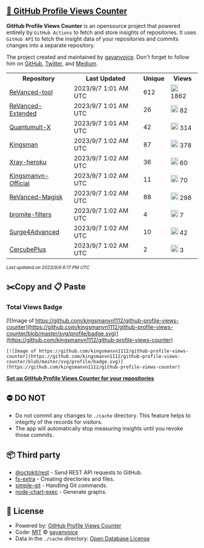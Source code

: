 ## [🚀 GitHub Profile Views Counter](https://github.com/gayanvoice/github-profile-views-counter)
**GitHub Profile Views Counter** is an opensource project that powered entirely by  `GitHub Actions` to fetch and store insights of repositories.
It uses `GitHub API` to fetch the insight data of your repositories and commits changes into a separate repository.

The project created and maintained by [gayanvoice](https://github.com/gayanvoice). Don't forget to follow him on [GitHub](https://github.com/gayanvoice), [Twitter](https://twitter.com/gayanvoice), and [Medium](https://gayanvoice.medium.com/).

<table>
	<tr>
		<th>
			Repository
		</th>
		<th>
			Last Updated
		</th>
		<th>
			Unique
		</th>
		<th>
			Views
		</th>
	</tr>
	<tr>
		<td>
			<a href="https://github.com/kingsmanvn1112/github-profile-views-counter/tree/master/readme/539448332/year.md">
				ReVanced-tool
			</a>
		</td>
		<td>
			2023/9/7 1:01 AM UTC
		</td>
		<td>
			612
		</td>
		<td>
			<img alt="Response time graph" src="https://github.com/kingsmanvn1112/github-profile-views-counter/raw/master/graph/539448332/small/year.png" height="20"> 1862
		</td>
	</tr>
	<tr>
		<td>
			<a href="https://github.com/kingsmanvn1112/github-profile-views-counter/tree/master/readme/566457629/year.md">
				ReVanced-Extended
			</a>
		</td>
		<td>
			2023/9/7 1:01 AM UTC
		</td>
		<td>
			26
		</td>
		<td>
			<img alt="Response time graph" src="https://github.com/kingsmanvn1112/github-profile-views-counter/raw/master/graph/566457629/small/year.png" height="20"> 82
		</td>
	</tr>
	<tr>
		<td>
			<a href="https://github.com/kingsmanvn1112/github-profile-views-counter/tree/master/readme/476203045/year.md">
				Quantumult-X
			</a>
		</td>
		<td>
			2023/9/7 1:01 AM UTC
		</td>
		<td>
			42
		</td>
		<td>
			<img alt="Response time graph" src="https://github.com/kingsmanvn1112/github-profile-views-counter/raw/master/graph/476203045/small/year.png" height="20"> 314
		</td>
	</tr>
	<tr>
		<td>
			<a href="https://github.com/kingsmanvn1112/github-profile-views-counter/tree/master/readme/440376790/year.md">
				Kingsman
			</a>
		</td>
		<td>
			2023/9/7 1:02 AM UTC
		</td>
		<td>
			87
		</td>
		<td>
			<img alt="Response time graph" src="https://github.com/kingsmanvn1112/github-profile-views-counter/raw/master/graph/440376790/small/year.png" height="20"> 378
		</td>
	</tr>
	<tr>
		<td>
			<a href="https://github.com/kingsmanvn1112/github-profile-views-counter/tree/master/readme/468209432/year.md">
				Xray-heroku
			</a>
		</td>
		<td>
			2023/9/7 1:02 AM UTC
		</td>
		<td>
			36
		</td>
		<td>
			<img alt="Response time graph" src="https://github.com/kingsmanvn1112/github-profile-views-counter/raw/master/graph/468209432/small/year.png" height="20"> 60
		</td>
	</tr>
	<tr>
		<td>
			<a href="https://github.com/kingsmanvn1112/github-profile-views-counter/tree/master/readme/544800883/year.md">
				Kingsmanvn-Official
			</a>
		</td>
		<td>
			2023/9/7 1:02 AM UTC
		</td>
		<td>
			11
		</td>
		<td>
			<img alt="Response time graph" src="https://github.com/kingsmanvn1112/github-profile-views-counter/raw/master/graph/544800883/small/year.png" height="20"> 70
		</td>
	</tr>
	<tr>
		<td>
			<a href="https://github.com/kingsmanvn1112/github-profile-views-counter/tree/master/readme/588782327/year.md">
				ReVanced-Magisk
			</a>
		</td>
		<td>
			2023/9/7 1:02 AM UTC
		</td>
		<td>
			88
		</td>
		<td>
			<img alt="Response time graph" src="https://github.com/kingsmanvn1112/github-profile-views-counter/raw/master/graph/588782327/small/year.png" height="20"> 298
		</td>
	</tr>
	<tr>
		<td>
			<a href="https://github.com/kingsmanvn1112/github-profile-views-counter/tree/master/readme/591634128/year.md">
				bromite-filters
			</a>
		</td>
		<td>
			2023/9/7 1:02 AM UTC
		</td>
		<td>
			4
		</td>
		<td>
			<img alt="Response time graph" src="https://github.com/kingsmanvn1112/github-profile-views-counter/raw/master/graph/591634128/small/year.png" height="20"> 7
		</td>
	</tr>
	<tr>
		<td>
			<a href="https://github.com/kingsmanvn1112/github-profile-views-counter/tree/master/readme/582441774/year.md">
				Surge4Advanced
			</a>
		</td>
		<td>
			2023/9/7 1:02 AM UTC
		</td>
		<td>
			10
		</td>
		<td>
			<img alt="Response time graph" src="https://github.com/kingsmanvn1112/github-profile-views-counter/raw/master/graph/582441774/small/year.png" height="20"> 42
		</td>
	</tr>
	<tr>
		<td>
			<a href="https://github.com/kingsmanvn1112/github-profile-views-counter/tree/master/readme/499981930/year.md">
				CercubePlus
			</a>
		</td>
		<td>
			2023/9/7 1:02 AM UTC
		</td>
		<td>
			2
		</td>
		<td>
			<img alt="Response time graph" src="https://github.com/kingsmanvn1112/github-profile-views-counter/raw/master/graph/499981930/small/year.png" height="20"> 3
		</td>
	</tr>
</table>

<small><i>Last updated on 2023/9/9 6:17 PM UTC</i></small>

## ✂️Copy and 📋 Paste
### Total Views Badge
[![Image of https://github.com/kingsmanvn1112/github-profile-views-counter](https://github.com/kingsmanvn1112/github-profile-views-counter/blob/master/svg/profile/badge.svg)](https://github.com/kingsmanvn1112/github-profile-views-counter)

```readme
[![Image of https://github.com/kingsmanvn1112/github-profile-views-counter](https://github.com/kingsmanvn1112/github-profile-views-counter/blob/master/svg/profile/badge.svg)](https://github.com/kingsmanvn1112/github-profile-views-counter)
```
[**Set up GitHub Profile Views Counter for your repositories**](https://github.com/gayanvoice/github-profile-views-counter)
## ⛔ DO NOT
- Do not commit any changes to `./cache` directory. This feature helps to integrity of the records for visitors.
- The app will automatically stop measuring insights until you revoke those commits.
## 📦 Third party

- [@octokit/rest](https://www.npmjs.com/package/@octokit/rest) - Send REST API requests to GitHub.
- [fs-extra](https://www.npmjs.com/package/fs-extra) - Creating directories and files.
- [simple-git](https://www.npmjs.com/package/simple-git) - Handling Git commands.
- [node-chart-exec](https://www.npmjs.com/package/node-chart-exec) - Generate graphs.
## 📄 License
- Powered by: [GitHub Profile Views Counter](https://github.com/gayanvoice/github-profile-views-counter)
- Code: [MIT](./LICENSE) © [gayanvoice](https://github.com/gayanvoice)
- Data in the `./cache` directory: [Open Database License](https://opendatacommons.org/licenses/odbl/1-0/)